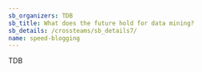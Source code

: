 ```yaml
---
sb_organizers: TDB 
sb_title: What does the future hold for data mining?
sb_details: /crossteams/sb_details7/
name: speed-blogging
---
```


TDB
